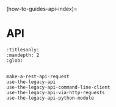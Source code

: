 (how-to-guides-api-index)=
# API

```{toctree}
:titlesonly:
:maxdepth: 2
:glob:


make-a-rest-api-request
use-the-legacy-api
use-the-legacy-api-command-line-client
use-the-legacy-api-via-http-requests
use-the-legacy-api-python-module